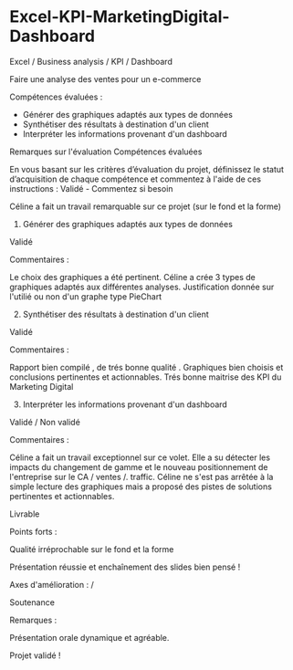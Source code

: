 # Excel-KPI-MarketingDigital-Dashboard
Excel / Business analysis / KPI / Dashboard

Faire une analyse des ventes pour un e-commerce

Compétences évaluées :

- Générer des graphiques adaptés aux types de données
- Synthétiser des résultats à destination d'un client
- Interpréter les informations provenant d'un dashboard

Remarques sur l'évaluation
Compétences évaluées

En vous basant sur les critères d’évaluation du projet, définissez le statut d’acquisition de chaque compétence et commentez à l'aide de ces instructions :
Validé - Commentez si besoin

Céline a fait un travail remarquable sur ce projet (sur le fond et la forme)

1. Générer des graphiques adaptés aux types de données

Validé

Commentaires :

Le choix des graphiques a été pertinent. Céline a crée 3 types de graphiques adaptés aux différentes analyses. Justification donnée sur l'utilié ou non  d'un graphe type PieChart 

2. Synthétiser des résultats à destination d'un client

Validé

Commentaires :

Rapport bien compilé , de trés bonne qualité . Graphiques bien choisis et conclusions pertinentes et actionnables. Trés bonne maitrise des KPI du Marketing Digital 

3. Interpréter les informations provenant d'un dashboard

Validé / Non validé

Commentaires :

Céline a fait un travail exceptionnel sur ce volet. Elle a su détecter les impacts du changement de gamme et le nouveau positionnement de l'entreprise sur le CA / ventes /. traffic. Céline ne s'est pas arrêtée à la simple lecture des graphiques mais a proposé des pistes de solutions pertinentes et actionnables.

Livrable

Points forts :

Qualité irréprochable sur le fond et la forme 

Présentation réussie  et enchaînement des slides bien pensé !  

Axes d'amélioration : /

Soutenance

Remarques :

Présentation orale dynamique et agréable.

Projet validé !